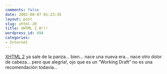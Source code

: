 ```yaml
---
comments: false
date: 2002-08-07 01:23:35
layout: post
slug: xhtml-20
title: XHTML 2.0!!!
wordpress_id: 494
categories:
- Internet
---
```


[XHTML 2](http://www.w3.org/TR/xhtml2/) ya sale de la panza… bien… nace una nueva era… nace otro dolor de cabeza… pero que alegría!, ojo que es un “Working Draft” no es una recomendación todavía…




 
